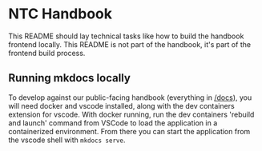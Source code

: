 # NTC Handbook

This README should lay technical tasks like how to build the handbook frontend locally. This README is not part of the handbook, it's part of the frontend build process.

## Running mkdocs locally

To develop against our public-facing handbook (everything in [/docs](./docs)), you will need docker and vscode installed, along with the dev containers extension for vscode. With docker running, run the dev containers 'rebuild and launch' command from VSCode to load the application in a containerized environment. From there you can start the application from the vscode shell with `mkdocs serve`.